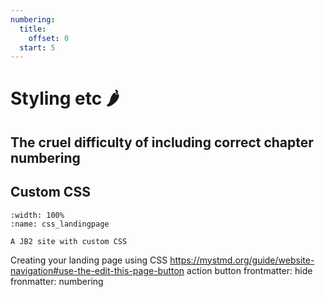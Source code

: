 ```yaml
---
numbering:
  title:
    offset: 0
  start: 5
---
```


# Styling etc 🌶

## The cruel difficulty of including correct chapter numbering

## Custom CSS

```{figure} ../figures/css_landingpage.*
:width: 100%
:name: css_landingpage

A JB2 site with custom CSS
```

 

Creating your landing page using CSS
https://mystmd.org/guide/website-navigation#use-the-edit-this-page-button
action button
frontmatter: hide
fronmatter: numbering
